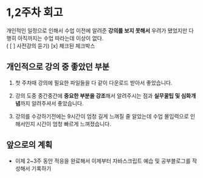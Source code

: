 <!-- 문장 끝에 스페이스바를 두번 눌러서 빈줄 추가를 처리하였습니다. -->

# 1,2주차 회고

개인적인 일정으로 인해서 수업 이전에 알려준 **강의를 보지 못해서** 우려가 됐었지만 다행히 아직까지는 수업 따라는데 이상이 없다.  
( [ ] 사전강의 듣기)
[x] 체크된 체크박스

## 개인적으로 강의 중 좋았던 부분

1. 첫 주차때 강의에 필요한 파일들을 다 같이 다운로드 받아서 좋았습니다.

2. 강의 도중 중간중간에 **중요한 부분을 강조**해서 알려주시는 점과 **실무꿀팁 및 심화개념**까지 알려주셔서 좋았습니다.

3. 강의를 수강하기전에는 9시간이 엄청 길게 느껴질 줄 알았는데 수업 몰입력으로 인해서인지 시간이 엄청 빠르게 느껴졌습니다.

## 앞으로의 계획

- 이제 2~3주 동안 적응을 완료해서 이제부터 자바스크립트 예습 및 공부블로그를 작성해서 기록하기
